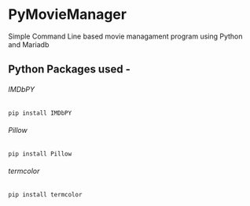 # PyMovieManager
Simple Command Line based movie managament program using Python and Mariadb

## Python Packages used -
###### IMDbPY
`pip install IMDbPY`

###### Pillow
`pip install Pillow`

###### termcolor
`pip install termcolor`
